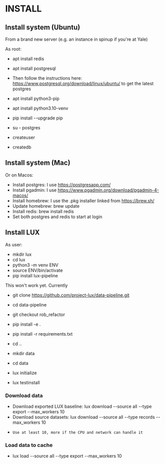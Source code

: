 
# INSTALL


## Install system (Ubuntu)

From a brand new server (e.g. an instance in spinup if you're at Yale)

As root:
* apt install redis
* apt install postgresql
* Then follow the instructions here: https://www.postgresql.org/download/linux/ubuntu/ 
  to get the latest postgres

* apt install python3-pip
* apt install python3.10-venv
* pip install --upgrade pip
* su - postgres
* createuser <user>
* createdb <user>


## Install system (Mac)

Or on Macos:

* Install postgres: I use https://postgresapp.com/
* Install pgadmin: I use https://www.pgadmin.org/download/pgadmin-4-macos/
* Install homebrew: I use the .pkg installer linked from https://brew.sh/
* Update homebrew: brew update
* Install redis:  brew install redis
* Set both postgres and redis to start at login

## Install LUX

As user:

* mkdir lux
* cd lux
* python3 -m venv ENV
* source ENV/bin/activate
* pip install lux-pipeline

This won't work yet. Currently
* git clone https://github.com/project-lux/data-pipeline.git
* cd data-pipeline
* git checkout rob_refactor
* pip install -e .
* pip install -r requirements.txt
* cd ..

* mkdir data
* cd data
* lux initialize
* lux testinstall

### Download data

* Download exported LUX baseline: lux download --source all --type export --max_workers 10
* Download source datasets: lux download --source all --type records --max_workers 10
*     Use at least 10, more if the CPU and network can handle it


### Load data to cache

* lux load --source all --type export --max_workers 10


